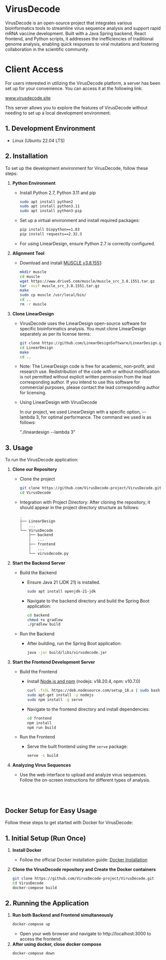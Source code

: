 # VirusDecode
VirusDecode is an open-source project that integrates various bioinformatics tools to streamline virus sequence analysis and support rapid mRNA vaccine development. Built with a Java Spring backend, React frontend, and Python scripts, it addresses the inefficiencies of traditional genome analysis, enabling quick responses to viral mutations and fostering collaboration in the scientific community.

# Client Access #
For users interested in utilizing the VirusDecode platform, a server has been set up for your convenience. You can access it at the following link:

www.virusdecode.site

This server allows you to explore the features of VirusDecode without needing to set up a local development environment.


## 1. Development Environment
  - Linux (Ubuntu 22.04 LTS)

## 2. Installation

To set up the development environment for VirusDecode, follow these steps:

1. **Python Environment**
    - Install Python 2.7, Python 3.11 and pip
      ```bash
      sudo apt install python2
      sudo apt install python3.11
      sudo apt install python3-pip
      ```
    - Set up a virtual environment and install required packages:
      ```bash
      pip install biopython==1.83
      pip install requests==2.32.3
      ```
    - For using LinearDesign, ensure Python 2.7 is correctly configured.


2. **Alignment Tool**
    - Download and install [MUSCLE v3.8.1551](https://drive5.com/muscle/):
      ```bash
      mkdir muscle
      cd muscle
      wget https://www.drive5.com/muscle/muscle_src_3.8.1551.tar.gz
      tar -xvzf muscle_src_3.8.1551.tar.gz
      make
      sudo cp muscle /usr/local/bin/
      cd ..
      rm -r muscle
      ```

3. **Clone LinearDesign**
    - VirusDecode uses the LinearDesign open-source software for specific bioinformatics analysis. You must clone LinearDesign separately as per its license terms:
      ```bash
      git clone https://github.com/LinearDesignSoftware/LinearDesign.git
      cd LinearDesign
      make
      cd ..
      ```
    - Note: The LinearDesign code is free for academic, non-profit, and research use. Redistribution of the code with or without modification is not permitted without explicit written permission from the lead corresponding author. If you intend to use this software for commercial purposes, please contact the lead corresponding author for licensing.
    - Using LinearDesign with VirusDecode

      In our project, we used LinearDesign with a specific option, --lambda 3, for optimal performance. The command we used is as follows:
        
        "./lineardesign --lambda 3"
        




## 3. Usage
To run the VirusDecode application:
1. **Clone our Repository**
    - Clone the project
      ```bash
      git clone https://github.com/VirusDecode-project/VirusDecode.git
      cd VirusDecode
      ```
    - Integration with Project Directory: After cloning the repository, it should appear in the project directory structure as follows:
      ``` bash
      .
      ├── LinearDesign
      │   ...
      └── VirusDecode
          ├── backend
          │   ...
          ├── frontend
          │   ...
          └── virusdecode.py
      ```

2. **Start the Backend Server**

    - Build the Backend
      - Ensure Java 21 (JDK 21) is installed.
        ```bash
        sudo apt install openjdk-21-jdk 
        ```
      - Navigate to the backend directory and build the Spring Boot application:
        ```bash
        cd backend
        chmod +x gradlew
        ./gradlew build
        ```

    - Run the Backend
      - After building, run the Spring Boot application:
        ```bash
        java -jar build/libs/virusdecode.jar
        ```

3. **Start the Frontend Development Server**

    - Build the Frontend
      - Install [Node.js and npm](https://nodejs.org/) (nodejs: v18.20.4, npm: v10.7.0)
        ```bash
        curl -fsSL https://deb.nodesource.com/setup_18.x | sudo bash - && \
        sudo apt-get install -y nodejs
        sudo npm install -g serve
        ```
      - Navigate to the frontend directory and install dependencies:
        ```bash
        cd frontend
        npm install
        npm run build
        ```

    - Run the Frontend
      - Serve the built frontend using the `serve` package:
        ```bash
        serve -s build
        ```

4. **Analyzing Virus Sequences**
   - Use the web interface to upload and analyze virus sequences. Follow the on-screen instructions for different types of analysis.


<br/>
<br/>

## Docker Setup for Easy Usage
Follow these steps to get started with Docker for VirusDecode:
## 1. Initial Setup (Run Once)
1. **Install Docker**
    - Follow the official Docker installation guide: [Docker Installation](https://docs.docker.com/get-docker/)

2. **Clone the VirusDecode repository and Create the Docker containers**
    ```bash
    git clone https://github.com/VirusDecode-project/VirusDecode.git
    cd VirusDecode
    docker-compose build
    ```
## 2. Running the Application
  1. **Run both Backend and Frontend simultaneously**
      ```bash
      docker-compose up
      ```
      - Open your web browser and navigate to http://localhost:3000 to access the frontend.
  2. **After using docker, close docker compose**
      ```bash
      docker-compose down
      ```
